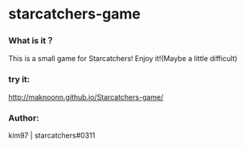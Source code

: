 starcatchers-game
=================

### What is it？

This is a small game for Starcatchers! Enjoy it!(Maybe a little difficult)


### try it:


http://maknoonn.github.io/Starcatchers-game/




### Author:
kim97 | starcatchers#0311
